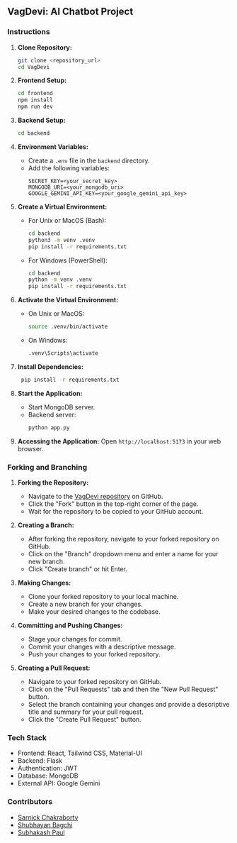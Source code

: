 ## VagDevi: AI Chatbot Project

### Instructions

1. **Clone Repository:**


   ```bash
   git clone <repository_url>
   cd VagDevi
   ```

2. **Frontend Setup:**
   ```bash
   cd frontend
   npm install
   npm run dev
   ```

3. **Backend Setup:**
   ```bash
   cd backend
   ```

4. **Environment Variables:**
   - Create a `.env` file in the `backend` directory.
   - Add the following variables:
     ```
     SECRET_KEY=<your_secret_key>
     MONGODB_URI=<your_mongodb_uri>
     GOOGLE_GEMINI_API_KEY=<your_google_gemini_api_key>
     ```

5. **Create a Virtual Environment:**

   - For Unix or MacOS (Bash):
     ```bash
     cd backend
     python3 -m venv .venv
     pip install -r requirements.txt
     ```

   - For Windows (PowerShell):
     ```bash
     cd backend
     python -m venv .venv
     pip install -r requirements.txt
     ```

6. **Activate the Virtual Environment:**
   - On Unix or MacOS:
     ```bash
     source .venv/bin/activate
     ```
   - On Windows:
     ```bash
     .venv\Scripts\activate
     ```

7. **Install Dependencies:**
    ```bash
     pip install -r requirements.txt
    ```

8. **Start the Application:**
   - Start MongoDB server.
   - Backend server:
     ```bash
     python app.py
     ```

9. **Accessing the Application:**
   Open `http://localhost:5173` in your web browser.

### Forking and Branching

1. **Forking the Repository:**
   - Navigate to the [VagDevi repository](https://github.com/sarnick005/VagDevi) on GitHub.
   - Click the "Fork" button in the top-right corner of the page.
   - Wait for the repository to be copied to your GitHub account.

2. **Creating a Branch:**
   - After forking the repository, navigate to your forked repository on GitHub.
   - Click on the "Branch" dropdown menu and enter a name for your new branch.
   - Click "Create branch" or hit Enter.

3. **Making Changes:**
   - Clone your forked repository to your local machine.
   - Create a new branch for your changes.
   - Make your desired changes to the codebase.

4. **Committing and Pushing Changes:**
   - Stage your changes for commit.
   - Commit your changes with a descriptive message.
   - Push your changes to your forked repository.

5. **Creating a Pull Request:**
   - Navigate to your forked repository on GitHub.
   - Click on the "Pull Requests" tab and then the "New Pull Request" button.
   - Select the branch containing your changes and provide a descriptive title and summary for your pull request.
   - Click the "Create Pull Request" button.

### Tech Stack

- Frontend: React, Tailwind CSS, Material-UI
- Backend: Flask
- Authentication: JWT
- Database: MongoDB
- External API: Google Gemini

### Contributors

- [Sarnick Chakraborty](https://github.com/sarnick005)
- [Shubhayan Bagchi](https://github.com/S11UB11AYAN)
- [Subhakash Paul](https://github.com/SUBHAKASH-PAUL)

```

